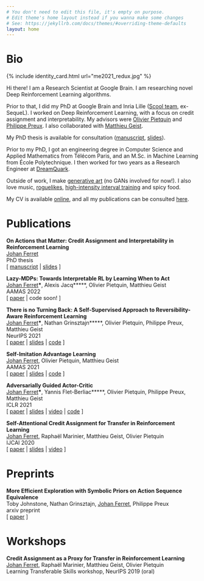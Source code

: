 ```yaml
---
# You don't need to edit this file, it's empty on purpose.
# Edit theme's home layout instead if you wanna make some changes
# See: https://jekyllrb.com/docs/themes/#overriding-theme-defaults
layout: home
---
```


# Bio

{% include identity_card.html url="me2021_redux.jpg" %}

Hi there!
I am a Research Scientist at Google Brain.
I am researching novel Deep Reinforcement Learning algorithms.

Prior to that, I did my PhD at Google Brain and Inria Lille ([Scool team](https://team.inria.fr/scool/team-members/), ex-SequeL). 
I worked on Deep Reinforcement Learning, with a focus on credit assignment and interpretability.
My advisors were [Olivier Pietquin](https://scholar.google.com/citations?user=8K8-LdwAAAAJ) and [Philippe Preux](https://scholar.google.com/citations?user=JTXxmeAAAAAJ). I also collaborated with [Matthieu Geist](https://scholar.google.com/citations?user=ectPLEUAAAAJ). 

My PhD thesis is available for consultation ([manuscript](https://drive.google.com/file/d/1tE1KEzJAiYA7NrskMd_rJejGp5sHQ_c_/view?usp=sharing), [slides](https://drive.google.com/file/d/1XIM3Jko68f70aEsog2vO5cOeT21F_oyh/view?usp=sharing)).

Prior to my PhD, I got an engineering degree in Computer Science and Applied Mathematics from Télécom Paris, and an M.Sc. in Machine Learning from École Polytechnique. I then worked for two years as a Research Engineer at [DreamQuark](https://www.dreamquark.com).

Outside of work, I make [generative art](https://aleavore.xyz) (no GANs involved for now!). I also love music, [roguelikes](https://en.wikipedia.org/wiki/Roguelike), [high-intensity interval training](https://en.wikipedia.org/wiki/High-intensity_interval_training) and spicy food.

My CV is available [online](https://ferretj.github.io/resources/CV_ferretj.pdf), and all my publications can be consulted [here](https://scholar.google.com/citations?user=uyUnqjMAAAAJ). 

# Publications

**On Actions that Matter: Credit Assignment and Interpretability in Reinforcement Learning** \
<ins>Johan Ferret</ins> \
PhD thesis \
\[ [manuscript](https://drive.google.com/file/d/1tE1KEzJAiYA7NrskMd_rJejGp5sHQ_c_/view?usp=sharing) \| [slides](https://drive.google.com/file/d/1XIM3Jko68f70aEsog2vO5cOeT21F_oyh/view?usp=sharing) \]

**Lazy-MDPs: Towards Interpretable RL by Learning When to Act** \
<ins>Johan Ferret</ins>**\***, Alexis Jacq**\***, Olivier Pietquin, Matthieu Geist \
AAMAS 2022 \
\[ [paper](https://arxiv.org/abs/2203.08542) \| code soon! \]

**There is no Turning Back: A Self-Supervised Approach to Reversibility-Aware Reinforcement Learning** \
<ins>Johan Ferret</ins>**\***, Nathan Grinsztajn**\***, Olivier Pietquin, Philippe Preux, Matthieu Geist \
NeurIPS 2021 \
\[ [paper](https://arxiv.org/abs/2106.04480) \| [slides](https://drive.google.com/file/d/11gXunD8wRkIjF90qTUJkXRJYgAaycFxi/view?usp=sharing) \| [code](https://github.com/nathangrinsztajn/NoTurningBack) \]

**Self-Imitation Advantage Learning** \
<ins>Johan Ferret</ins>, Olivier Pietquin, Matthieu Geist \
AAMAS 2021 \
\[ [paper](https://arxiv.org/abs/2012.11989) \| [slides](https://drive.google.com/file/d/12JGykEt3tA7tEn0MZ5eR02mXY-54zF9o/view?usp=sharing) \| [code](https://github.com/google-research/google-research/tree/master/sail_rl) \]

**Adversarially Guided Actor-Critic** \
<ins>Johan Ferret</ins>**\***, Yannis Flet-Berliac**\***, Olivier Pietquin, Philippe Preux, Matthieu Geist \
ICLR 2021 \
\[ [paper](https://arxiv.org/abs/2102.04376) \| [slides](https://drive.google.com/file/d/13cYtQ0MxmCYSZ-Jcm44_ClnHWPsfwO8b/view?usp=sharing) \| [video](https://slideslive.com/38954238/adversarially-guided-actorcritic?ref=speaker-24735-latest) \| [code](https://github.com/yfletberliac/adversarially-guided-actor-critic) \]

**Self-Attentional Credit Assignment for Transfer in Reinforcement Learning** \
<ins>Johan Ferret</ins>, Raphaël Marinier, Matthieu Geist, Olivier Pietquin \
IJCAI 2020 \
\[ [paper](https://arxiv.org/abs/1907.08027) \| [slides](https://drive.google.com/file/d/1e4-ypq84m3SIqjA9BqUvuM4P4psO9Laq/view?usp=sharing) \| [video](https://drive.google.com/file/d/1_U-XsCY01b_46CFiPkC5A4Z2VN0by5KE/view?usp=sharing) \]

# Preprints

**More Efficient Exploration with Symbolic Priors on Action Sequence Equivalence** \
Toby Johnstone, Nathan Grinsztajn, <ins>Johan Ferret</ins>, Philippe Preux \
arxiv preprint \
\[ [paper](https://arxiv.org/abs/2110.10632) \]

# Workshops

**Credit Assignment as a Proxy for Transfer in Reinforcement Learning** \
<ins>Johan Ferret</ins>, Raphaël Marinier, Matthieu Geist, Olivier Pietquin \
Learning Transferable Skills workshop, NeurIPS 2019 (oral)
